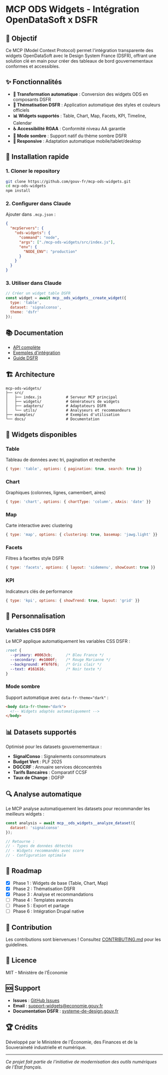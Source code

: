 # MCP ODS Widgets - Intégration OpenDataSoft x DSFR

## 🎯 Objectif

Ce MCP (Model Context Protocol) permet l'intégration transparente des widgets OpenDataSoft avec le Design System France (DSFR), offrant une solution clé en main pour créer des tableaux de bord gouvernementaux conformes et accessibles.

## ✨ Fonctionnalités

- **🔄 Transformation automatique** : Conversion des widgets ODS en composants DSFR
- **🎨 Thématisation DSFR** : Application automatique des styles et couleurs officiels
- **📊 Widgets supportés** : Table, Chart, Map, Facets, KPI, Timeline, Calendar
- **♿ Accessibilité RGAA** : Conformité niveau AA garantie
- **🌙 Mode sombre** : Support natif du thème sombre DSFR
- **📱 Responsive** : Adaptation automatique mobile/tablet/desktop

## 🚀 Installation rapide

### 1. Cloner le repository

```bash
git clone https://github.com/gouv-fr/mcp-ods-widgets.git
cd mcp-ods-widgets
npm install
```

### 2. Configurer dans Claude

Ajouter dans `.mcp.json` :

```json
{
  "mcpServers": {
    "ods-widgets": {
      "command": "node",
      "args": ["./mcp-ods-widgets/src/index.js"],
      "env": {
        "NODE_ENV": "production"
      }
    }
  }
}
```

### 3. Utiliser dans Claude

```javascript
// Créer un widget table DSFR
const widget = await mcp__ods_widgets__create_widget({
  type: 'table',
  dataset: 'signalconso',
  theme: 'dsfr'
});
```

## 📚 Documentation

- [API complète](docs/API.md)
- [Exemples d'intégration](examples/)
- [Guide DSFR](https://www.systeme-de-design.gouv.fr/)

## 🏗️ Architecture

```
mcp-ods-widgets/
├── src/
│   ├── index.js           # Serveur MCP principal
│   ├── widgets/           # Générateurs de widgets
│   ├── adapters/          # Adaptateurs DSFR
│   └── utils/             # Analyseurs et recommandeurs
├── examples/              # Exemples d'utilisation
└── docs/                  # Documentation
```

## 🔧 Widgets disponibles

### Table
Tableau de données avec tri, pagination et recherche
```javascript
{ type: 'table', options: { pagination: true, search: true }}
```

### Chart
Graphiques (colonnes, lignes, camembert, aires)
```javascript
{ type: 'chart', options: { chartType: 'column', xAxis: 'date' }}
```

### Map
Carte interactive avec clustering
```javascript
{ type: 'map', options: { clustering: true, basemap: 'jawg.light' }}
```

### Facets
Filtres à facettes style DSFR
```javascript
{ type: 'facets', options: { layout: 'sidemenu', showCount: true }}
```

### KPI
Indicateurs clés de performance
```javascript
{ type: 'kpi', options: { showTrend: true, layout: 'grid' }}
```

## 🎨 Personnalisation

### Variables CSS DSFR

Le MCP applique automatiquement les variables CSS DSFR :

```css
:root {
  --primary: #0063cb;      /* Bleu France */
  --secondary: #e1000f;    /* Rouge Marianne */
  --background: #f6f6f6;   /* Gris clair */
  --text: #161616;         /* Noir texte */
}
```

### Mode sombre

Support automatique avec `data-fr-theme="dark"` :

```html
<body data-fr-theme="dark">
  <!-- Widgets adaptés automatiquement -->
</body>
```

## 📊 Datasets supportés

Optimisé pour les datasets gouvernementaux :

- **SignalConso** : Signalements consommateurs
- **Budget Vert** : PLF 2025
- **DGCCRF** : Annuaire services déconcentrés
- **Tarifs Bancaires** : Comparatif CCSF
- **Taux de Change** : DGFIP

## 🔍 Analyse automatique

Le MCP analyse automatiquement les datasets pour recommander les meilleurs widgets :

```javascript
const analysis = await mcp__ods_widgets__analyze_dataset({
  dataset: 'signalconso'
});

// Retourne :
// - Types de données détectés
// - Widgets recommandés avec score
// - Configuration optimale
```

## 🚦 Roadmap

- [x] Phase 1 : Widgets de base (Table, Chart, Map)
- [x] Phase 2 : Thématisation DSFR
- [x] Phase 3 : Analyse et recommandations
- [ ] Phase 4 : Templates avancés
- [ ] Phase 5 : Export et partage
- [ ] Phase 6 : Intégration Drupal native

## 🤝 Contribution

Les contributions sont bienvenues ! Consultez [CONTRIBUTING.md](CONTRIBUTING.md) pour les guidelines.

## 📜 Licence

MIT - Ministère de l'Économie

## 🆘 Support

- **Issues** : [GitHub Issues](https://github.com/gouv-fr/mcp-ods-widgets/issues)
- **Email** : support-widgets@economie.gouv.fr
- **Documentation DSFR** : [systeme-de-design.gouv.fr](https://www.systeme-de-design.gouv.fr/)

## 🏆 Crédits

Développé par le Ministère de l'Économie, des Finances et de la Souveraineté industrielle et numérique.

---

*Ce projet fait partie de l'initiative de modernisation des outils numériques de l'État français.*